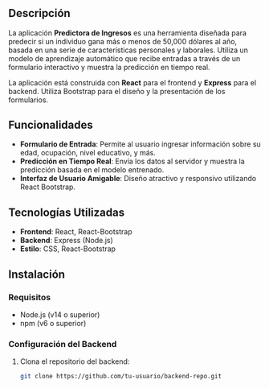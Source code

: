 # 

## Descripción

La aplicación **Predictora de Ingresos** es una herramienta diseñada para predecir si un individuo gana más o menos de 50,000 dólares al año, basada en una serie de características personales y laborales. Utiliza un modelo de aprendizaje automático que recibe entradas a través de un formulario interactivo y muestra la predicción en tiempo real.

La aplicación está construida con **React** para el frontend y **Express** para el backend. Utiliza Bootstrap para el diseño y la presentación de los formularios.

## Funcionalidades

- **Formulario de Entrada**: Permite al usuario ingresar información sobre su edad, ocupación, nivel educativo, y más.
- **Predicción en Tiempo Real**: Envía los datos al servidor y muestra la predicción basada en el modelo entrenado.
- **Interfaz de Usuario Amigable**: Diseño atractivo y responsivo utilizando React Bootstrap.

## Tecnologías Utilizadas

- **Frontend**: React, React-Bootstrap
- **Backend**: Express (Node.js)
- **Estilo**: CSS, React-Bootstrap

## Instalación

### Requisitos

- Node.js (v14 o superior)
- npm (v6 o superior)

### Configuración del Backend

1. Clona el repositorio del backend:
   ```bash
   git clone https://github.com/tu-usuario/backend-repo.git
